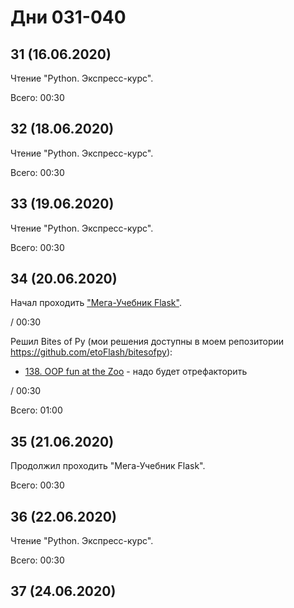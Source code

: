 # Дни 031-040

## 31 (16.06.2020)

Чтение "Python. Экспресс-курс".

Всего: 00:30

## 32 (18.06.2020)

Чтение "Python. Экспресс-курс".

Всего: 00:30

## 33 (19.06.2020)

Чтение "Python. Экспресс-курс".

Всего: 00:30

## 34 (20.06.2020)

Начал проходить ["Мега-Учебник Flask"](https://habr.com/ru/post/346306/).

/ 00:30

Решил Bites of Py (мои решения доступны в моем репозитории https://github.com/etoFlash/bitesofpy):

* [138. OOP fun at the Zoo](https://codechalleng.es/bites/138/) - надо будет отрефакторить

/ 00:30

Всего: 01:00

## 35 (21.06.2020)

Продолжил проходить "Мега-Учебник Flask".

Всего: 00:30

## 36 (22.06.2020)

Чтение "Python. Экспресс-курс".

Всего: 00:30

## 37 (24.06.2020)
